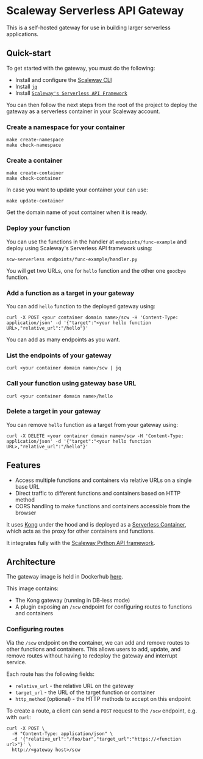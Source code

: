 # Scaleway Serverless API Gateway

This is a self-hosted gateway for use in building larger serverless applications.

## Quick-start

To get started with the gateway, you must do the following:

- Install and configure the [Scaleway CLI](https://github.com/scaleway/scaleway-cli)
- Install [`jq`](https://stedolan.github.io/jq/download/)
- Install [`Scaleway's Serverless API Framework`](https://github.com/scaleway/serverless-api-project)


You can then follow the next steps from the root of the project to deploy the gateway as a serverless container in your Scaleway account.

### Create a namespace for your container 

```
make create-namespace
make check-namespace
```

### Create a container
```
make create-container
make check-container
```

In case you want to update your container your can use:
```
make update-container
```

Get the domain name of yout container when it is ready.

### Deploy your function
You can use the functions in the handler at `endpoints/func-example` and deploy using Scaleway's Serverless API framework using:
```
scw-serverless endpoints/func-example/handler.py
```

You will get two URLs, one for `hello` function and the other one `goodbye` function.


### Add a function as a target in your gateway
You can add `hello` function to the deployed gateway using:
```
curl -X POST <your container domain name>/scw -H 'Content-Type: application/json' -d '{"target":"<your hello function URL>,"relative_url":"/hello"}'
```
You can add as many endpoints as you want.

### List the endpoints of your gateway
```
curl <your container domain name>/scw | jq
```

### Call your function using gateway base URL
```
curl <your container domain name>/hello
```

### Delete a target in your gateway
You can remove `hello` function as a target from your gateway using:
```
curl -X DELETE <your container domain name>/scw -H 'Content-Type: application/json' -d '{"target":"<your hello function URL>,"relative_url":"/hello"}'
```

## Features

- Access multiple functions and containers via relative URLs on a single base URL
- Direct traffic to different functions and containers based on HTTP method
- CORS handling to make functions and containers accessible from the browser

It uses [Kong](https://konghq.com/) under the hood and is deployed as a [Serverless Container](https://www.scaleway.com/en/serverless-containers/), which acts as the proxy for other containers and functions.

It integrates fully with the [Scaleway Python API framework](https://github.com/scaleway/serverless-api-project).

## Architecture

The gateway image is held in Dockerhub [here](https://hub.docker.com/r/shillakerscw/scw-sls-gw).

This image contains:

- The Kong gateway (running in DB-less mode)
- A plugin exposing an `/scw` endpoint for configuring routes to functions and containers

### Configuring routes

Via the `/scw` endpoint on the container, we can add and remove routes to other functions and containers. This allows users to add, update, and remove routes without having to redeploy the gateway and interrupt service.

Each route has the following fields:

- `relative_url` - the relative URL on the gateway
- `target_url` - the URL of the target function or container
- `http_method` (optional) - the HTTP methods to accept on this endpoint

To create a route, a client can send a `POST` request to the `/scw` endpoint, e.g. with `curl`:

```
curl -X POST \
  -H "Content-Type: application/json" \
  -d '{"relative_url":"/foo/bar","target_url":"https://<function url>"}' \
  http://<gateway host>/scw
```

